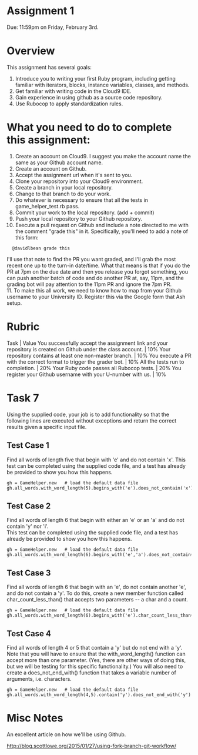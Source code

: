 # Assignment 1
Due:  11:59pm on Friday, February 3rd.


# Overview

This assignment has several goals:

1.  Introduce you to writing your first Ruby program, including getting familiar with iterators, blocks, instance variables, classes, and methods.
2.  Get familiar with writing code in the Cloud9 IDE.
3.  Gain experience in using github as a source code repository.
4.  Use Rubocop to apply standardization rules.


# What you need to do to complete this assignment:

1.  Create an account on Cloud9.  I suggest you make the account name the same as your Github account name.
2.  Create an account on Github.
3.  Accept the assignment url when it's sent to you.
4.  Clone your repository into your Cloud9 environment.
5.  Create a branch in your local repository.
6.  Change to that branch to do your work.
7.  Do whatever is necessary to ensure that all the tests in game_helper_test.rb pass.  
8.  Commit your work to the local repository.  (add + commit)
9.  Push your local repository to your Github repository.
10. Execute a pull request on Github and include a note directed to me with
the comment "grade this" in it.  Specifically, you'll need to add a note of 
this form:
``` 
  @davidlbean grade this
```
I'll use that note to find the PR you want graded, and I'll grab the most recent one
up to the turn-in date/time.  What that means is that if you do the PR at 7pm 
on the due date and then you release you forgot something, you can push another
batch of code and do another PR at, say, 11pm, and the grading bot will pay
attention to the 11pm PR and ignore the 7pm PR.  
11. To make this all work, we need to know how to map from your Github username
to your University ID.  Register this via the Google form that Ash setup.

# Rubric

Task | Value
You successfully accept the assignment link and your repository
is created on Github under the class account. | 10%
Your repository contains at least one non-master branch. | 10%
You execute a PR with the correct format to trigger the grader bot. | 10%
All the tests run to completion. | 20%
Your Ruby code passes all Rubocop tests. | 20%
You register your Github username with your U-number with us.  | 10%



# Task 7

Using the supplied code, your job is to add functionality so that the 
following lines are executed without exceptions and return the correct
results given a specific input file.

## Test Case 1
Find all words of length five that begin with 'e' and do not contain 'x'.
This test can be completed using the supplied code file, and a test
has already be provided to show you how this happens.
```
gh = GameHelper.new   # load the default data file
gh.all_words.with_word_length(5).begins_with('e').does_not_contain('x')
```

## Test Case 2
Find all words of length 6 that begin with either an 'e' or an 'a' and
do not contain 'y' nor 'i'.  
This test can be completed using the supplied code file, and a test
has already be provided to show you how this happens.
```
gh = GameHelper.new   # load the default data file
gh.all_words.with_word_length(6).begins_with('e','a').does_not_contain('y','i')
```

## Test Case 3
Find all words of length 6 that begin with an 'e', do not contain another 'e',
and do not contain a 'y'.  To do this, create a new member function called
char_count_less_than() that accepts two parameters -- a char and a count.
```
gh = GameHelper.new   # load the default data file
gh.all_words.with_word_length(6).begins_with('e').char_count_less_than('e',2).does_not_contain('y')
```


## Test Case 4
Find all words of length 4 or 5 that contain a 'y' but do not end with a 'y'.
Note that you will have to ensure that the with_word_length() function can accept more than one parameter.  (Yes, there are other ways of doing this, but we will be testing for this specific functionality.)  You will also need to 
create a does_not_end_with() function that takes a variable number of arguments,
i.e. characters.
```
gh = GameHelper.new   # load the default data file
gh.all_words.with_word_length(4,5).contain('y').does_not_end_with('y')
```

# Misc Notes

An excellent article on how we'll be using Github.

http://blog.scottlowe.org/2015/01/27/using-fork-branch-git-workflow/